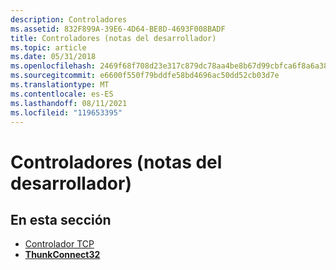```yaml
---
description: Controladores
ms.assetid: 832F899A-39E6-4D64-BE8D-4693F008BADF
title: Controladores (notas del desarrollador)
ms.topic: article
ms.date: 05/31/2018
ms.openlocfilehash: 2469f68f708d23e317c879dc78aa4be8b67d99cbfca6f8a6a38bdb840d1fa404
ms.sourcegitcommit: e6600f550f79bddfe58bd4696ac50dd52cb03d7e
ms.translationtype: MT
ms.contentlocale: es-ES
ms.lasthandoff: 08/11/2021
ms.locfileid: "119653395"
---
```

# <a name="drivers-developer-notes"></a>Controladores (notas del desarrollador)

## <a name="in-this-section"></a>En esta sección

-   [Controlador TCP](tcp-driver.md)
-   [**ThunkConnect32**](thunkconnect32.md)

 

 



